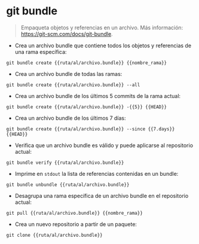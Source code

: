# git bundle

> Empaqueta objetos y referencias en un archivo.
> Más información: <https://git-scm.com/docs/git-bundle>.

- Crea un archivo bundle que contiene todos los objetos y referencias de una rama específica:

`git bundle create {{ruta/al/archivo.bundle}} {{nombre_rama}}`

- Crea un archivo bundle de todas las ramas:

`git bundle create {{ruta/al/archivo.bundle}} --all`

- Crea un archivo bundle de los últimos 5 commits de la rama actual:

`git bundle create {{ruta/al/archivo.bundle}} -{{5}} {{HEAD}}`

- Crea un archivo bundle de los últimos 7 días:

`git bundle create {{ruta/al/archivo.bundle}} --since {{7.days}} {{HEAD}}`

- Verifica que un archivo bundle es válido y puede aplicarse al repositorio actual:

`git bundle verify {{ruta/al/archivo.bundle}}`

- Imprime en `stdout` la lista de referencias contenidas en un bundle:

`git bundle unbundle {{ruta/al/archivo.bundle}}`

- Desagrupa una rama específica de un archivo bundle en el repositorio actual:

`git pull {{ruta/al/archivo.bundle}} {{nombre_rama}}`

- Crea un nuevo repositorio a partir de un paquete:

`git clone {{ruta/al/archivo.bundle}}`
